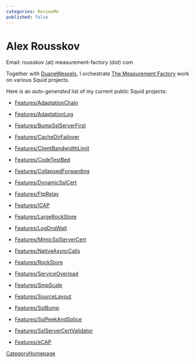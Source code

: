 ```yaml
---
categories: ReviewMe
published: false
---
```

# Alex Rousskov

Email: rousskov (at) measurement-factory (dot) com

Together with
[DuaneWessels](/DuaneWessels),
I orchestrate [The Measurement
Factory](http://www.measurement-factory.com/) work on various Squid
projects.

Here is an *auto-generated* list of my current public Squid projects:

  - [Features/AdaptationChain](/Features/AdaptationChain)

  - [Features/AdaptationLog](/Features/AdaptationLog)

  - [Features/BumpSslServerFirst](/Features/BumpSslServerFirst)

  - [Features/CacheDirFailover](/Features/CacheDirFailover)

  - [Features/ClientBandwidthLimit](/Features/ClientBandwidthLimit)

  - [Features/CodeTestBed](/Features/CodeTestBed)

  - [Features/CollapsedForwarding](/Features/CollapsedForwarding)

  - [Features/DynamicSslCert](/Features/DynamicSslCert)

  - [Features/FtpRelay](/Features/FtpRelay)

  - [Features/ICAP](/Features/ICAP)

  - [Features/LargeRockStore](/Features/LargeRockStore)

  - [Features/LogDnsWait](/Features/LogDnsWait)

  - [Features/MimicSslServerCert](/Features/MimicSslServerCert)

  - [Features/NativeAsyncCalls](/Features/NativeAsyncCalls)

  - [Features/RockStore](/Features/RockStore)

  - [Features/ServiceOverload](/Features/ServiceOverload)

  - [Features/SmpScale](/Features/SmpScale)

  - [Features/SourceLayout](/Features/SourceLayout)

  - [Features/SslBump](/Features/SslBump)

  - [Features/SslPeekAndSplice](/Features/SslPeekAndSplice)

  - [Features/SslServerCertValidator](/Features/SslServerCertValidator)

  - [Features/eCAP](/Features/eCAP)

[CategoryHomepage](/CategoryHomepage)

